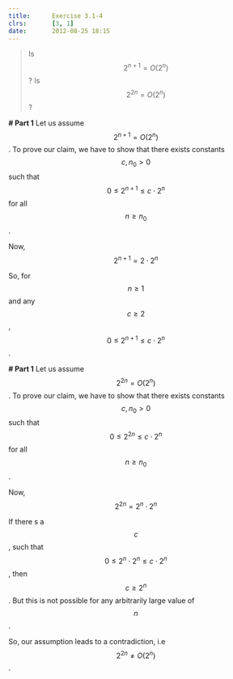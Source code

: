 ```yaml
---
title:      Exercise 3.1-4
clrs:       [3, 1]
date:       2012-08-25 18:15
---
```


>Is $$2^{n + 1} = O(2^n)$$? Is $$2^{2n} = O(2^n)$$?

<b># Part 1</b>
Let us assume $$2^{n + 1} = O(2^n)$$.
To prove our claim, we have to show that there exists constants $$c, n_0 > 0$$ such that $$0 \le 2^{n + 1} \le c \cdot 2^n$$ for all $$n \ge n_0$$.

Now, $$2^{n + 1} = 2 \cdot 2^n$$

So, for $$n \ge 1$$ and any $$c \ge 2$$, $$0 \le 2^{n + 1} \le c \cdot 2^n$$.


<b># Part 1</b>
Let us assume $$2^{2n} = O(2^n)$$.
To prove our claim, we have to show that there exists constants $$c, n_0 > 0$$ such that $$0 \le 2^{2n} \le c \cdot 2^n$$ for all $$n \ge n_0$$.

Now, $$2^{2n} = 2^n \cdot 2^n$$

If there s a $$c$$, such that $$0 \le 2^n \cdot 2^n \le c \cdot 2^n$$, then $$c \ge 2^n$$. But this is not possible for any arbitrarily large value of $$n$$.

So, our assumption leads to a contradiction, i.e $$2^{2n} \ne O(2^n)$$. 
